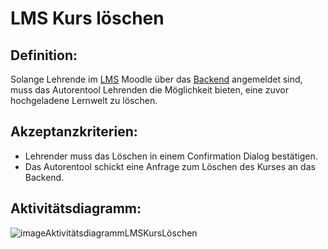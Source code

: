 # LMS Kurs löschen

## Definition:

Solange Lehrende im [LMS](Learning-Management-System-GE.md) Moodle über das [Backend](Backend-GE.md) angemeldet sind, muss das Autorentool Lehrenden die Möglichkeit
bieten, eine zuvor hochgeladene Lernwelt zu löschen.

## Akzeptanzkriterien:

- Lehrender muss das Löschen in einem Confirmation Dialog bestätigen.
- Das Autorentool schickt eine Anfrage zum Löschen des Kurses an das Backend.

## Aktivitätsdiagramm:

![imageAktivitätsdiagrammLMSKursLöschen](imageAktivitätsdiagrammLMSKursLöschen.png)
